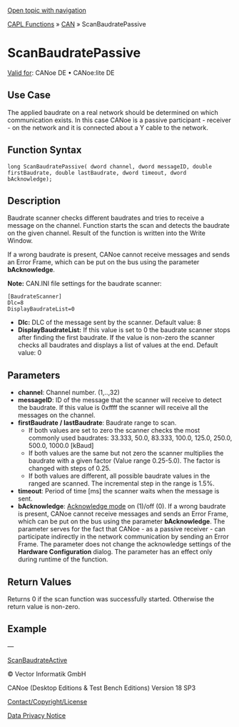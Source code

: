 [Open topic with navigation](../../../../../CANoeDEFamily.htm#Topics/CAPLFunctions/CAN/Functions/CAPLfunctionScanBaudratePassive.md)

[CAPL Functions](../../CAPLfunctions.md) » [CAN](../CAPLfunctionsCANOverview.md) » ScanBaudratePassive

# ScanBaudratePassive

[Valid for](../../../Shared/FeatureAvailability.md): CANoe DE • CANoe:lite DE

## Use Case

The applied baudrate on a real network should be determined on which communication exists. In this case CANoe is a passive participant - receiver - on the network and it is connected about a Y cable to the network.

## Function Syntax

```
long ScanBaudratePassive( dword channel, dword messageID, double firstBaudrate, double lastBaudrate, dword timeout, dword bAcknowledge);
```

## Description

Baudrate scanner checks different baudrates and tries to receive a message on the channel. Function starts the scan and detects the baudrate on the given channel. Result of the function is written into the Write Window.

If a wrong baudrate is present, CANoe cannot receive messages and sends an Error Frame, which can be put on the bus using the parameter **bAcknowledge**.

**Note:** CAN.INI file settings for the baudrate scanner:

```
[BaudrateScanner]
Dlc=8
DisplayBaudrateList=0
```

- **Dlc:** DLC of the message sent by the scanner. Default value: 8
- **DisplayBaudrateList:** If this value is set to 0 the baudrate scanner stops after finding the first baudrate. If the value is non-zero the scanner checks all baudrates and displays a list of values at the end. Default value: 0

## Parameters

- **channel**: Channel number. (1,..,32)
- **messageID**: ID of the message that the scanner will receive to detect the baudrate. If this value is 0xffff the scanner will receive all the messages on the channel.
- **firstBaudrate / lastBaudrate**: Baudrate range to scan.
  - If both values are set to zero the scanner checks the most commonly used baudrates: 33.333, 50.0, 83.333, 100.0, 125.0, 250.0, 500.0, 1000.0 [kBaud]
  - If both values are the same but not zero the scanner multiplies the baudrate with a given factor (Value range 0.25-5.0). The factor is changed with steps of 0.25.
  - If both values are different, all possible baudrate values in the ranged are scanned. The incremental step in the range is 1.5%.
- **timeout**: Period of time [ms] the scanner waits when the message is sent.
- **bAcknowledge**: [Acknowledge mode](../../../CANoeCANalyzer/Ribbon/Hardware/NetworkHardware/NetworkHardwareCANControllerConfiguration.md) on (1)/off (0). If a wrong baudrate is present, CANoe cannot receive messages and sends an Error Frame, which can be put on the bus using the parameter **bAcknowledge**. The parameter serves for the fact that CANoe - as a passive receiver - can participate indirectly in the network communication by sending an Error Frame. The parameter does not change the acknowledge settings of the **Hardware Configuration** dialog. The parameter has an effect only during runtime of the function.

## Return Values

Returns 0 if the scan function was successfully started. Otherwise the return value is non-zero.

## Example

—

[ScanBaudrateActive](CAPLfunctionScanBaudrateActive.md)

© Vector Informatik GmbH

CANoe (Desktop Editions & Test Bench Editions) Version 18 SP3

[Contact/Copyright/License](../../../Shared/ContactCopyrightLicense.md)

[Data Privacy Notice](https://www.vector.com/int/en/company/get-info/privacy-policy/)